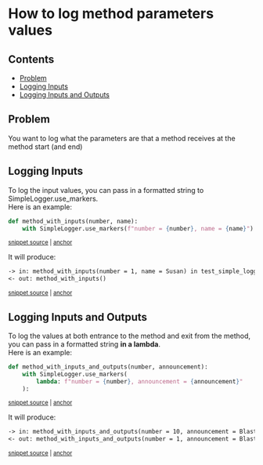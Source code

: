 # How to log method parameters values

<!-- toc -->
## Contents

  * [Problem](#problem)
  * [Logging Inputs](#logging-inputs)
  * [Logging Inputs and Outputs](#logging-inputs-and-outputs)<!-- endToc -->

## Problem

You want to log what the parameters are that a method receives at the method start (and end)

## Logging Inputs
To log the input values, you can pass in a formatted string to SimpleLogger.use_markers.  
Here is an example:

<!-- snippet: method_with_inputs -->
<a id='snippet-method_with_inputs'></a>
```py
def method_with_inputs(number, name):
    with SimpleLogger.use_markers(f"number = {number}, name = {name}"):
```
<sup><a href='/tests/test_simple_logger.py#L157-L160' title='Snippet source file'>snippet source</a> | <a href='#snippet-method_with_inputs' title='Start of snippet'>anchor</a></sup>
<!-- endSnippet -->

It will produce:  

<!-- snippet: test_simple_logger.test_markers_with_signature.approved.txt -->
<a id='snippet-test_simple_logger.test_markers_with_signature.approved.txt'></a>
```txt
-> in: method_with_inputs(number = 1, name = Susan) in test_simple_logger
<- out: method_with_inputs()
```
<sup><a href='/tests/approved_files/test_simple_logger.test_markers_with_signature.approved.txt#L1-L2' title='Snippet source file'>snippet source</a> | <a href='#snippet-test_simple_logger.test_markers_with_signature.approved.txt' title='Start of snippet'>anchor</a></sup>
<!-- endSnippet -->

## Logging Inputs and Outputs
To log the values at both entrance to the method and exit from the method, you can pass in a formatted string **in a lambda**.  
Here is an example:

<!-- snippet: method_with_inputs_and_outputs -->
<a id='snippet-method_with_inputs_and_outputs'></a>
```py
def method_with_inputs_and_outputs(number, announcement):
    with SimpleLogger.use_markers(
        lambda: f"number = {number}, announcement = {announcement}"
    ):
```
<sup><a href='/tests/test_simple_logger.py#L170-L175' title='Snippet source file'>snippet source</a> | <a href='#snippet-method_with_inputs_and_outputs' title='Start of snippet'>anchor</a></sup>
<!-- endSnippet -->

It will produce:  

<!-- snippet: test_simple_logger.test_markers_with_signature_in_and_out.approved.txt -->
<a id='snippet-test_simple_logger.test_markers_with_signature_in_and_out.approved.txt'></a>
```txt
-> in: method_with_inputs_and_outputs(number = 10, announcement = Blast off) in test_simple_logger
<- out: method_with_inputs_and_outputs(number = 1, announcement = Blast off)
```
<sup><a href='/tests/approved_files/test_simple_logger.test_markers_with_signature_in_and_out.approved.txt#L1-L2' title='Snippet source file'>snippet source</a> | <a href='#snippet-test_simple_logger.test_markers_with_signature_in_and_out.approved.txt' title='Start of snippet'>anchor</a></sup>
<!-- endSnippet -->
